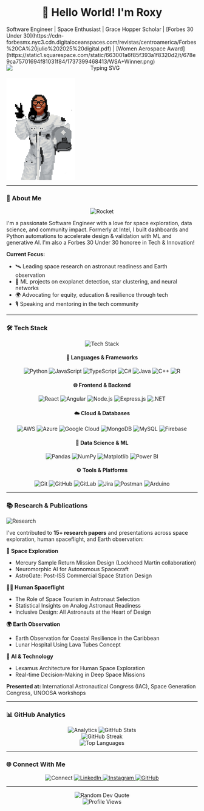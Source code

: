 <div align="center">

# 🚀 Hello World! I'm Roxy

</div>
Software Engineer | Space Enthusiast | Grace Hopper Scholar | [Forbes 30 Under 30](https://cdn-forbesmx.nyc3.cdn.digitaloceanspaces.com/revistas/centroamerica/Forbes%20CA%20julio%202025%20digital.pdf) | [Women Aerospace Award](https://static1.squarespace.com/static/663001a6f85f393a1f8320d2/t/678e9ca75701694f81031f84/1737399468413/WSA+Winner.png)

<div align="center" style="display: flex; flex-direction: column; justify-content: center;">
  <img src="https://readme-typing-svg.herokuapp.com?font=Fira+Code&weight=500&size=28&pause=1000&color=FF0000&center=true&vCenter=true&width=435&lines=Hello%2C+I'm+Roxy!;Software+Engineer;Space+Enthusiast;ML+%26+AI+Researcher" alt="Typing SVG" style="vertical-align: middle;" />
  <br/>
  <img src="assets/pixel-astronaut_roxy.gif" width="180" alt="Animated pixel art: Roxy the astronaut saying hi" style="vertical-align: middle;" />
</div>

---

### 👋 About Me

<div align="center">
  <img src="https://user-images.githubusercontent.com/74038190/235294012-0a55e0ca-6dc7-4f8e-8c8e-0c8c8c8c8c8c.gif" width="100" alt="Rocket"/>
</div>

I'm a passionate Software Engineer with a love for space exploration, data science, and community impact. Formerly at Intel, I built dashboards and Python automations to accelerate design & validation with ML and generative AI. I'm also a Forbes 30 Under 30 honoree in Tech & Innovation!

**Current Focus:**
- 🛰️ Leading space research on astronaut readiness and Earth observation
- 🧠 ML projects on exoplanet detection, star clustering, and neural networks
- 🌍 Advocating for equity, education & resilience through tech
- 🎙️ Speaking and mentoring in the tech community

---

### 🛠️ Tech Stack

<div align="center">
  <img src="https://user-images.githubusercontent.com/74038190/235294012-0a55e0ca-6dc7-4f8e-8c8e-0c8c8c8c8c8c.gif" width="150" alt="Tech Stack"/>
  
  <h4>🚀 Languages & Frameworks</h4>
  <img src="https://img.shields.io/badge/Python-FF0000?style=for-the-badge&logo=python&logoColor=white" alt="Python"/>
  <img src="https://img.shields.io/badge/JavaScript-FF0000?style=for-the-badge&logo=javascript&logoColor=white" alt="JavaScript"/>
  <img src="https://img.shields.io/badge/TypeScript-FF0000?style=for-the-badge&logo=typescript&logoColor=white" alt="TypeScript"/>
  <img src="https://img.shields.io/badge/C%23-FF0000?style=for-the-badge&logo=csharp&logoColor=white" alt="C#"/>
  <img src="https://img.shields.io/badge/Java-FF0000?style=for-the-badge&logo=openjdk&logoColor=white" alt="Java"/>
  <img src="https://img.shields.io/badge/C%2B%2B-FF0000?style=for-the-badge&logo=c%2B%2B&logoColor=white" alt="C++"/>
  <img src="https://img.shields.io/badge/R-FF0000?style=for-the-badge&logo=r&logoColor=white" alt="R"/>
  
  <h4>🌐 Frontend & Backend</h4>
  <img src="https://img.shields.io/badge/React-FF0000?style=for-the-badge&logo=react&logoColor=white" alt="React"/>
  <img src="https://img.shields.io/badge/Angular-FF0000?style=for-the-badge&logo=angular&logoColor=white" alt="Angular"/>
  <img src="https://img.shields.io/badge/Node.js-FF0000?style=for-the-badge&logo=node.js&logoColor=white" alt="Node.js"/>
  <img src="https://img.shields.io/badge/Express.js-FF0000?style=for-the-badge&logo=express&logoColor=white" alt="Express.js"/>
  <img src="https://img.shields.io/badge/.NET-FF0000?style=for-the-badge&logo=.net&logoColor=white" alt=".NET"/>
  
  <h4>☁️ Cloud & Databases</h4>
  <img src="https://img.shields.io/badge/AWS-FF0000?style=for-the-badge&logo=amazon-aws&logoColor=white" alt="AWS"/>
  <img src="https://img.shields.io/badge/Azure-FF0000?style=for-the-badge&logo=microsoftazure&logoColor=white" alt="Azure"/>
  <img src="https://img.shields.io/badge/Google_Cloud-FF0000?style=for-the-badge&logo=google-cloud&logoColor=white" alt="Google Cloud"/>
  <img src="https://img.shields.io/badge/MongoDB-FF0000?style=for-the-badge&logo=mongodb&logoColor=white" alt="MongoDB"/>
  <img src="https://img.shields.io/badge/MySQL-FF0000?style=for-the-badge&logo=mysql&logoColor=white" alt="MySQL"/>
  <img src="https://img.shields.io/badge/Firebase-FF0000?style=for-the-badge&logo=firebase&logoColor=white" alt="Firebase"/>
  
  <h4>🧠 Data Science & ML</h4>
  <img src="https://img.shields.io/badge/Pandas-FF0000?style=for-the-badge&logo=pandas&logoColor=white" alt="Pandas"/>
  <img src="https://img.shields.io/badge/NumPy-FF0000?style=for-the-badge&logo=numpy&logoColor=white" alt="NumPy"/>
  <img src="https://img.shields.io/badge/Matplotlib-FF0000?style=for-the-badge&logo=matplotlib&logoColor=white" alt="Matplotlib"/>
  <img src="https://img.shields.io/badge/Power_BI-FF0000?style=for-the-badge&logo=powerbi&logoColor=white" alt="Power BI"/>
  
  <h4>⚙️ Tools & Platforms</h4>
  <img src="https://img.shields.io/badge/Git-FF0000?style=for-the-badge&logo=git&logoColor=white" alt="Git"/>
  <img src="https://img.shields.io/badge/GitHub-FF0000?style=for-the-badge&logo=github&logoColor=white" alt="GitHub"/>
  <img src="https://img.shields.io/badge/GitLab-FF0000?style=for-the-badge&logo=gitlab&logoColor=white" alt="GitLab"/>
  <img src="https://img.shields.io/badge/Jira-FF0000?style=for-the-badge&logo=jira&logoColor=white" alt="Jira"/>
  <img src="https://img.shields.io/badge/Postman-FF0000?style=for-the-badge&logo=postman&logoColor=white" alt="Postman"/>
  <img src="https://img.shields.io/badge/Arduino-FF0000?style=for-the-badge&logo=arduino&logoColor=white" alt="Arduino"/>
</div>

---

### 📚 Research & Publications

<div align="left">
  <img src="https://user-images.githubusercontent.com/74038190/235294012-0a55e0ca-6dc7-4f8e-8c8e-0c8c8c8c8c8c.gif" width="120" alt="Research"/>
</div>

I've contributed to **15+ research papers** and presentations across space exploration, human spaceflight, and Earth observation:

<div align="left">

**🚀 Space Exploration**
- Mercury Sample Return Mission Design (Lockheed Martin collaboration)
- Neuromorphic AI for Autonomous Spacecraft
- AstroGate: Post-ISS Commercial Space Station Design

**👨‍🚀 Human Spaceflight**
- The Role of Space Tourism in Astronaut Selection
- Statistical Insights on Analog Astronaut Readiness
- Inclusive Design: All Astronauts at the Heart of Design

**🌍 Earth Observation**
- Earth Observation for Coastal Resilience in the Caribbean
- Lunar Hospital Using Lava Tubes Concept

**🧠 AI & Technology**
- Lexamus Architecture for Human Space Exploration
- Real-time Decision-Making in Deep Space Missions

</div>

**Presented at:** International Astronautical Congress (IAC), Space Generation Congress, UNOOSA workshops

---

### 📊 GitHub Analytics

<div align="center">
  <img src="https://user-images.githubusercontent.com/74038190/235294012-0a55e0ca-6dc7-4f8e-8c8e-0c8c8c8c8c8c.gif" width="100" alt="Analytics"/>
  
  <img src="https://github-readme-stats.vercel.app/api?username=astroblackpanther&theme=radical&hide_border=true&include_all_commits=true&count_private=false&show_icons=true&title_color=FF0000&text_color=ffffff&icon_color=FF0000" alt="GitHub Stats" />
  <br/>
  <img src="https://github-readme-streak-stats.herokuapp.com/?user=astroblackpanther&theme=radical&hide_border=true&date_format=M%20j%5B%2C%20Y&stroke=FF0000&fire=FF0000&ring=FF0000" alt="GitHub Streak" />
  <br/>
  <img src="https://github-readme-stats.vercel.app/api/top-langs/?username=astroblackpanther&theme=radical&hide_border=true&include_all_commits=true&count_private=false&layout=compact&title_color=FF0000&text_color=ffffff" alt="Top Languages" />
</div>

---

### 🌐 Connect With Me

<div align="center">
  <img src="https://user-images.githubusercontent.com/74038190/235294012-0a55e0ca-6dc7-4f8e-8c8e-0c8c8c8c8c8c.gif" width="80" alt="Connect"/>
  
  <a href="https://linkedin.com/in/roxy-williams">
    <img src="https://img.shields.io/badge/LinkedIn-FF0000?style=for-the-badge&logo=linkedin&logoColor=white" alt="LinkedIn"/>
  </a>
  <a href="https://instagram.com/astro__panther">
    <img src="https://img.shields.io/badge/Instagram-FF0000?style=for-the-badge&logo=instagram&logoColor=white" alt="Instagram"/>
  </a>
  <a href="https://github.com/astroblackpanther">
    <img src="https://img.shields.io/badge/GitHub-FF0000?style=for-the-badge&logo=github&logoColor=white" alt="GitHub"/>
  </a>
</div>

---

<div align="center">
  <img src="https://quotes-github-readme.vercel.app/api?type=horizontal&theme=radical" alt="Random Dev Quote" />
</div>

<div align="center">
  <img src="https://komarev.com/ghpvc/?username=astroblackpanther&style=flat-square&color=FF0000" alt="Profile Views" />
</div>
